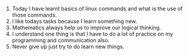 1. Today I have learnt basics of linux commands and what is the use of those commands.
2. I like todays tasks because I learn something new.
3. Mathematics always help us to improve our logical thinking.
4. I understand one thing is that I have to do a lot of practice on my programming and communication also.
5. Never give up just try to do learn new things.
